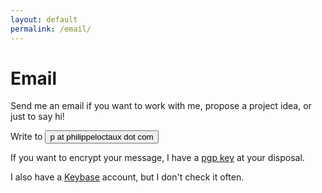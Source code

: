 ```yaml
---
layout: default
permalink: /email/
---
```


# Email

Send me an email if you want to work with me, propose a project idea, or just to say hi!

Write to <button id="emailButton" class="button button--selectable" onclick="location.href = 'mailto:p@philippeloctaux.com';">p at philippeloctaux dot com</button>

If you want to encrypt your message, I have a [pgp key](https://x4m3.rocks/pgp-0x69771CD04BA82EC0.txt) at your disposal.

I also have a [Keybase](/keybase.txt) account, but I don't check it often.

<script>
	document.getElementById("emailButton").addEventListener("click", function() {
		this.getAttribute("selected") ? this.removeAttribute("selected") : this.setAttribute("selected", true);
	});
</script>
